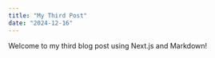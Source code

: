 ```yaml
---
title: "My Third Post"
date: "2024-12-16"
---
```


Welcome to my third blog post using Next.js and Markdown!